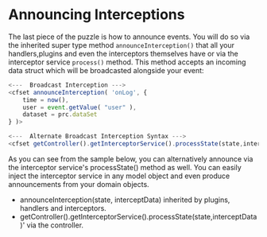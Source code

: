# Announcing Interceptions

The last piece of the puzzle is how to announce events.  You will do so via the inherited super type method  `announceInterception()` that all your handlers,plugins and even the interceptors themselves have or via the interceptor service `process()` method.  This method accepts an incoming data struct which will be broadcasted alongside your event:

```js
<---  Broadcast Interception --->
<cfset announceInterception( 'onLog', {
    time = now(),
    user = event.getValue( "user" ),
    dataset = prc.dataSet
} )>

<---  Alternate Broadcast Interception Syntax --->
<cfset getController().getInterceptorService().processState(state,interceptData)>
```

As you can see from the sample below, you can alternatively announce via the interceptor service's processState() method as well. You can easily inject the interceptor service in any model object and even produce announcements from your domain objects.

* announceInterception(state, interceptData) inherited by plugins, handlers and interceptors.
* getController().getInterceptorService().processState(state,interceptData)' via the controller.

